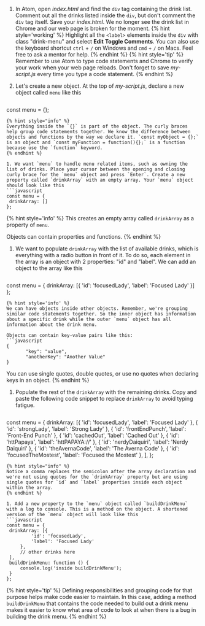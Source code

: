 1. In Atom, open _index.html_ and find the `div` tag containing the drink list. Comment out all the drinks listed inside the `div`, but don't comment the `div` tag itself. Save your _index.html_. We no longer see the drink list in Chrome and our web page is broken for the moment.
   {% hint style='working' %}
Highlight all the `<label>` elements inside the `div` with class "drink-menu" and select **Edit** <i class="fa fa-long-arrow-right"></i> **Toggle Comments**. You can also use the keyboard shortcut `ctrl` + `/` on Windows and `cmd` + `/` on Macs. Feel free to ask a mentor for help. 
   {% endhint %}
   {% hint style='tip' %}
Remember to use Atom to type code statements and Chrome to verify your work when your web page reloads. Don't forget to save _my-script.js_ every time you type a code statement.
   {% endhint %}

1. Let's create a new object. At the top of _my-script.js_, declare a new object called `menu` like this
   ```javascript
const menu = {};
   ```
   {% hint style="info" %}
Everything inside the `{}` is part of the object. The curly braces help group code statements together. We know the difference between objects and functions by the way we declare it. `const myObject = {};` is an object and `const myFunction = function(){};` is a function because use the `function` keyword.
   {% endhint %}

1. We want `menu` to handle menu related items, such as owning the list of drinks. Place your cursor between the opening and closing curly brace for the `menu` object and press `Enter`. Create a new property called `drinkArray` with an empty array. Your `menu` object should look like this
   ```javascript
const menu = {
    drinkArray: []
};
   ```
   {% hint style='info' %}
This creates an empty array called `drinkArray` as a property of `menu`.

Objects can contain properties and functions.
   {% endhint %}  

1. We want to populate `drinkArray` with the list of available drinks, which is everything with a radio button in front of it. To do so, each element in the array is an object with 2 properties: "id" and "label". We can add an object to the array like this
   ```javascript
const menu = {
    drinkArray: [{
      'id': 'focusedLady',
      'label': 'Focused Lady'
    }]
};
   ```
   {% hint style='info' %}
We can have objects inside other objects. Remember, we're grouping similar code statements together. So the inner object has information about a specific drink while the outer `menu` object has all information about the drink menu.

Objects can contain key-value pairs like this:
```javascript
{
          "key": "value",
          "anotherKey": "Another Value"
}
```

You can use single quotes, double quotes, or use no quotes when declaring keys in an object.
   {% endhint %}

1. Populate the rest of the `drinkArray` with the remaining drinks. Copy and paste the following code snippet to replace `drinkArray` to avoid typing fatigue. 
   ```javascript
const menu = {
    drinkArray: [{
            'id': 'focusedLady',
            'label': 'Focused Lady'
        },
        {
            'id': 'strongLady',
            'label': 'Strong Lady'
        },
        {
            'id': 'frontEndPunch',
            'label': 'Front-End Punch'
        },
        {
            'id': 'cachedOut',
            'label': 'Cached Out'
        },
        {
            'id': 'httPapaya',
            'label': 'httPAPAYA://'
        },
        {
            'id': 'nerdyDaiquiri',
            'label': 'Nerdy Daiquiri'
        },
        {
            'id': 'theAvernaCode',
            'label': 'The Averna Code'
        },
        {
            'id': 'focusedTheMostest',
            'label': 'Focused the Mostest'
        },
    ],
};
   ```
   {% hint style="info" %}
Notice a comma replaces the semicolon after the array declaration and we're not using quotes for the `drinkArray` property but are using single quotes for `id` and `label` properties inside each object within the array.
   {% endhint %}

1. Add a new property to the `menu` object called `buildDrinkMenu` with a log to console. This is a method on the object. A shortened version of the `menu` object will look like this
   ```javascript
const menu = {
    drinkArray: [{
            'id': 'focusedLady',
            'label': 'Focused Lady'
        },
        // other drinks here
    ],
    buildDrinkMenu: function () {
        console.log('inside buildDrinkMenu');
    }
};
   ```
   {% hint style='tip' %}
Defining responsibilities and grouping code for that purpose helps make code easier to maintain. In this case, adding a method `buildDrinkMenu` that contains the code needed to build out a drink menu makes it easier to know what area of code to look at when there is a bug in building the drink menu.
   {% endhint %}

